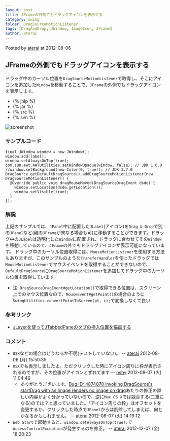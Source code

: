 ```yaml
---
layout: post
title: JFrameの外側でもドラッグアイコンを表示する
category: swing
folder: DragSourceMotionListener
tags: [DragAndDrop, JWindow, ImageIcon, JFrame]
author: aterai
---
```


Posted by [aterai](http://terai.xrea.jp/aterai.html) at 2012-08-06

## JFrameの外側でもドラッグアイコンを表示する
ドラッグ中のカーソル位置を`DragSourceMotionListener`で取得し、そこにアイコンを追加した`Window`を移動することで、`JFrame`の外側でもドラッグアイコンを表示します。

- {% jnlp %}
- {% jar %}
- {% src %}
- {% svn %}

<!-- dummy comment line for breaking list -->

![screenshot](https://lh4.googleusercontent.com/-HM5QzW5AZlk/UB9iFlbSZMI/AAAAAAAABQM/fggojAo0b-E/s800/DragSourceMotionListener.png)

### サンプルコード
<pre class="prettyprint"><code>final JWindow window = new JWindow();
window.add(label);
window.setAlwaysOnTop(true);
com.sun.awt.AWTUtilities.setWindowOpaque(window, false); // JDK 1.6.0
//window.setBackground(new Color(0, true)); // JDK 1.7.0
DragSource.getDefaultDragSource().addDragSourceMotionListener(new DragSourceMotionListener() {
  @Override public void dragMouseMoved(DragSourceDragEvent dsde) {
    window.setLocation(dsde.getLocation());
    window.setVisible(true);
  }
});
</code></pre>

### 解説
上記のサンプルでは、`JPanel`中に配置した`JLabel`(アイコン)を`Drag & Drop`で別の`JPanel`など(親の`JFrame`が異なる場合も可)に移動することができます。ドラッグ中の`JLabel`は透明化した`Window`に配置され、ドラッグに合わせてその`Window`を移動しているので、`JFrame`の外でもドラッグアイコンが表示可能になっています。
ドラッグ中のカーソル位置取得には、`MouseMotionListener`を使用する方法もありますが、このサンプルのような`TransferHandler`を使ったドラッグでは`MouseMotionListener`でマウスイベントを取得することができないので、`DefaultDragSource`に`DragSourceMotionListener`を追加してドラッグ中のカーソル位置を取得しています。

- 注: `DragSourceDragEvent#getLocation()`で取得できる位置は、スクリーン上でのマウス位置なので、`MouseEvent#getPoint()`の場合のように`SwingUtilities.convertPointToScreen(pt, c);`で変換しなくて良い

<!-- dummy comment line for breaking list -->

### 参考リンク
- [JLayerを使ってJTabbedPaneのタブの挿入位置を描画する](http://terai.xrea.jp/Swing/DnDLayerTabbedPane.html)

<!-- dummy comment line for breaking list -->

### コメント
- `OSX`などの場合はどうなるか不明(テストしていない)。 -- [aterai](http://terai.xrea.jp/aterai.html) 2012-08-06 (月) 15:50:35
- `OSX`でも表示しましたよ。ただクリックした時にアイコン周りに枠が表示されるのですが、その位置がアイコンとずれてます -- [nsby](http://terai.xrea.jp/nsby.html) 2012-08-07 (火) 11:04:46
    - ありがとうございます。[Bug ID: 4874070 invoking DragSource's startDrag with an Image renders no image on drag](http://bugs.sun.com/bugdatabase/view_bug.do?bug_id=4874070)あたりの修正の詳しい内容がよく分かっていないので、逆に`Mac OS X`では競合する(二重になる)のでは？と思っていました。「アイコン周りの枠」はオフセットを変更するか、クリックした時点で`JPanel`からは削除してしまえば、何とかなるかもしれません。 -- [aterai](http://terai.xrea.jp/aterai.html) 2012-08-07 (火) 14:19:12
- `Web Start`で起動すると、`window.setAlwaysOnTop(true);`で`AccessControlException`が発生するのを修正。 -- [aterai](http://terai.xrea.jp/aterai.html) 2012-12-07 (金) 18:20:23

<!-- dummy comment line for breaking list -->

